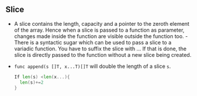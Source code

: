 ## Slice

- A slice contains the length, capacity and a pointer to the zeroth element of the array. Hence when a slice is passed to a function as parameter, changes made inside the function are visible outside the function too. 
-There is a syntactic sugar which can be used to pass a slice to a variadic function. You have to suffix the slice with ... If that is done, the slice is directly passed to the function without a new slice being created.

- `func append(s []T, x...T)[]T` will double the length of a slice `s`.  

  ```go
  If len(s) <len(x...){
  	len(s)+=2
  }
  ```

  

